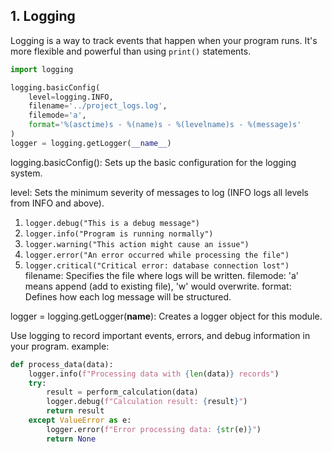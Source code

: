## 1. Logging

Logging is a way to track events that happen when your program runs. It's more flexible and powerful than using `print()` statements.

```python
import logging

logging.basicConfig(
    level=logging.INFO,
    filename='../project_logs.log',
    filemode='a',
    format='%(asctime)s - %(name)s - %(levelname)s - %(message)s'
)
logger = logging.getLogger(__name__)
```
logging.basicConfig(): Sets up the basic configuration for the logging system.

level: Sets the minimum severity of messages to log (INFO logs all levels from INFO and above).
1.  `logger.debug("This is a debug message")`
2. `logger.info("Program is running normally")`
3. `logger.warning("This action might cause an issue")`
4. `logger.error("An error occurred while processing the file")`
5. `logger.critical("Critical error: database connection lost")`
filename: Specifies the file where logs will be written.
filemode: 'a' means append (add to existing file), 'w' would overwrite.
format: Defines how each log message will be structured.

logger = logging.getLogger(__name__): Creates a logger object for this module.

Use logging to record important events, errors, and debug information in your program.
example:
```python
def process_data(data):
    logger.info(f"Processing data with {len(data)} records")
    try:
        result = perform_calculation(data)
        logger.debug(f"Calculation result: {result}")
        return result
    except ValueError as e:
        logger.error(f"Error processing data: {str(e)}")
        return None
```
